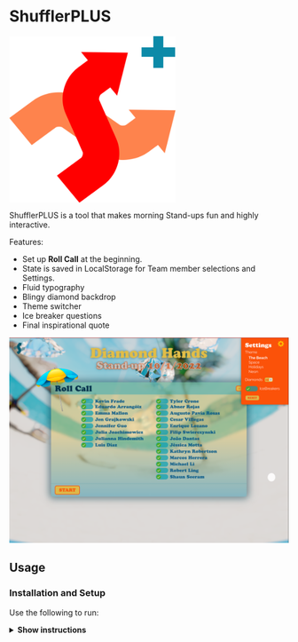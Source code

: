 # ShufflerPLUS

<img src="/src/assets/shuffler-icon.svg" align="center"
     alt="ShufflerPLUS" width="300" height="300">

ShufflerPLUS is a tool that makes morning Stand-ups fun and highly interactive.

Features:

* Set up **Roll Call** at the beginning.
* State is saved in LocalStorage for Team member selections and Settings.
* Fluid typography
* Blingy diamond backdrop
* Theme switcher
* Ice breaker questions
* Final inspirational quote


<p align="center">
  <img src="./src/screenshot.png" alt="Screenshot" width="738">
</p>


## Usage

### Installation and Setup

Use the following to run:

<details><summary><b>Show instructions</b></summary>

1. Install the preset:

    ```sh
    $ npm install --save-dev size-limit @size-limit/preset-app
    ```

2. Run dev environment:

    ```sh
    $ npm run dev
    ```
</details>